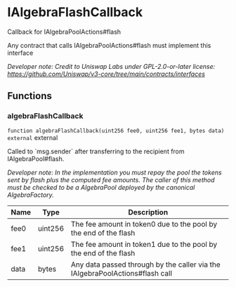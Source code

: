 

# IAlgebraFlashCallback


Callback for IAlgebraPoolActions#flash

Any contract that calls IAlgebraPoolActions#flash must implement this interface

*Developer note: Credit to Uniswap Labs under GPL-2.0-or-later license:
https://github.com/Uniswap/v3-core/tree/main/contracts/interfaces*


## Functions
### algebraFlashCallback


`function algebraFlashCallback(uint256 fee0, uint256 fee1, bytes data) external`  external

Called to &#x60;msg.sender&#x60; after transferring to the recipient from IAlgebraPool#flash.

*Developer note: In the implementation you must repay the pool the tokens sent by flash plus the computed fee amounts.
The caller of this method _must_ be checked to be a AlgebraPool deployed by the canonical AlgebraFactory.*



| Name | Type | Description |
| ---- | ---- | ----------- |
| fee0 | uint256 | The fee amount in token0 due to the pool by the end of the flash |
| fee1 | uint256 | The fee amount in token1 due to the pool by the end of the flash |
| data | bytes | Any data passed through by the caller via the IAlgebraPoolActions#flash call |


